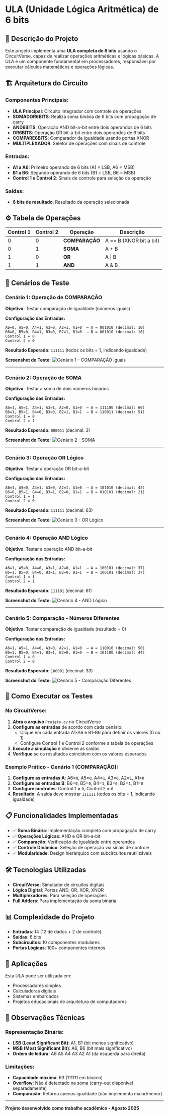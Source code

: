 # ULA (Unidade Lógica Aritmética) de 6 bits

## 📖 Descrição do Projeto

Este projeto implementa uma **ULA completa de 6 bits** usando o CircuitVerse, capaz de realizar operações aritméticas e lógicas básicas. A ULA é um componente fundamental em processadores, responsável por executar cálculos matemáticos e operações lógicas.

## 🏗️ Arquitetura do Circuito

### Componentes Principais:

- **ULA Principal**: Circuito integrador com controle de operações
- **SOMADOR6BITS**: Realiza soma binária de 6 bits com propagação de carry
- **AND6BITS**: Operação AND bit-a-bit entre dois operandos de 6 bits
- **OR6BITS**: Operação OR bit-a-bit entre dois operandos de 6 bits  
- **COMPARE6BITS**: Comparador de igualdade usando portas XNOR
- **MULTIPLEXADOR**: Seletor de operações com sinais de controle

### Entradas:
- **A1 a A6**: Primeiro operando de 6 bits (A1 = LSB, A6 = MSB)
- **B1 a B6**: Segundo operando de 6 bits (B1 = LSB, B6 = MSB)
- **Control 1 e Control 2**: Sinais de controle para seleção de operação

### Saídas:
- **6 bits de resultado**: Resultado da operação selecionada

## ⚙️ Tabela de Operações

| Control 1 | Control 2 | Operação | Descrição |
|-----------|-----------|----------|-----------|
| 0 | 0 | **COMPARAÇÃO** | A == B (XNOR bit a bit) |
| 0 | 1 | **SOMA** | A + B |
| 1 | 0 | **OR** | A \| B |
| 1 | 1 | **AND** | A & B |

## 🧪 Cenários de Teste

### **Cenário 1: Operação de COMPARAÇÃO**
**Objetivo**: Testar comparação de igualdade (números iguais)

**Configuração das Entradas:**
```
A6=0, A5=0, A4=1, A3=0, A2=1, A1=0  → A = 001010 (decimal: 10)
B6=0, B5=0, B4=1, B3=0, B2=1, B1=0  → B = 001010 (decimal: 10)
Control 1 = 0
Control 2 = 0
```
**Resultado Esperado**: `111111` (todos os bits = 1, indicando igualdade)

**Screenshot do Teste:**
![Cenário 1 - COMPARAÇÃO Iguais](https://imgur.com/a/kAqLY03)

---

### **Cenário 2: Operação de SOMA**
**Objetivo**: Testar a soma de dois números binários

**Configuração das Entradas:**
```
A6=1, A5=1, A4=1, A3=1, A2=0, A1=0  → A = 111100 (decimal: 60)
B6=1, B5=1, B4=0, B3=0, B2=1, B1=1  → B = 110011 (decimal: 51)
Control 1 = 0
Control 2 = 1
```
**Resultado Esperado**: `000011` (decimal: 3)

**Screenshot do Teste:**
![Cenário 2 - SOMA](https://imgur.com/a/UQ8pTAH)

---

### **Cenário 3: Operação OR Lógico**
**Objetivo**: Testar a operação OR bit-a-bit

**Configuração das Entradas:**
```
A6=1, A5=0, A4=1, A3=0, A2=1, A1=0  → A = 101010 (decimal: 42)
B6=0, B5=1, B4=0, B3=1, B2=0, B1=1  → B = 010101 (decimal: 21)
Control 1 = 1
Control 2 = 0
```
**Resultado Esperado**: `111111` (decimal: 63)

**Screenshot do Teste:**
![Cenário 3 - OR Lógico](https://imgur.com/a/dbvSFf0)

---

### **Cenário 4: Operação AND Lógico**
**Objetivo**: Testar a operação AND bit-a-bit

**Configuração das Entradas:**
```
A6=1, A5=0, A4=0, A3=1, A2=0, A1=1  → A = 100101 (decimal: 37)
B6=1, B5=0, B4=0, B3=1, B2=0, B1=1  → B = 100101 (decimal: 37)
Control 1 = 1
Control 2 = 1
```
**Resultado Esperado**: `111101` (decimal: 61)

**Screenshot do Teste:**
![Cenário 4 - AND Lógico](https://imgur.com/a/cSfFNwJ)

---

### **Cenário 5: Comparação - Números Diferentes**
**Objetivo**: Testar comparação de igualdade (resultado = 0)

**Configuração das Entradas:**
```
A6=1, A5=1, A4=0, A3=0, A2=1, A1=0  → A = 110010 (decimal: 50)
B6=1, B5=0, B4=1, B3=1, B2=0, B1=0  → B = 101100 (decimal: 44)
Control 1 = 0
Control 2 = 0
```
**Resultado Esperado**: `100001` (decimal: 33)

**Screenshot do Teste:**
![Cenário 5 - Comparação Diferentes](https://imgur.com/a/uxqui3a)

## 🚀 Como Executar os Testes

### No CircuitVerse:

1. **Abra o arquivo** `Projeto.cv` no CircuitVerse
2. **Configure as entradas** de acordo com cada cenário:
   - Clique em cada entrada A1-A6 e B1-B6 para definir os valores (0 ou 1)
   - Configure Control 1 e Control 2 conforme a tabela de operações
3. **Execute a simulação** e observe as saídas
4. **Verifique** se os resultados coincidem com os valores esperados

### Exemplo Prático - Cenário 1 (COMPARAÇÃO):

1. **Configure as entradas A**: A6=`0`, A5=`0`, A4=`1`, A3=`0`, A2=`1`, A1=`0`
2. **Configure as entradas B**: B6=`0`, B5=`0`, B4=`1`, B3=`0`, B2=`1`, B1=`0`
3. **Configure controles**: Control 1 = `0`, Control 2 = `0`
4. **Resultado**: A saída deve mostrar `111111` (todos os bits = 1, indicando igualdade)

## 📋 Funcionalidades Implementadas

- ✅ **Soma Binária**: Implementação completa com propagação de carry
- ✅ **Operações Lógicas**: AND e OR bit-a-bit
- ✅ **Comparação**: Verificação de igualdade entre operandos
- ✅ **Controle Dinâmico**: Seleção de operação via sinais de controle
- ✅ **Modularidade**: Design hierárquico com subcircuitos reutilizáveis

## 🛠️ Tecnologias Utilizadas

- **CircuitVerse**: Simulador de circuitos digitais
- **Lógica Digital**: Portas AND, OR, XOR, XNOR
- **Multiplexadores**: Para seleção de operações
- **Full Adders**: Para implementação da soma binária

## 📊 Complexidade do Projeto

- **Entradas**: 14 (12 de dados + 2 de controle)
- **Saídas**: 6 bits
- **Subcircuitos**: 10 componentes modulares
- **Portas Lógicas**: 100+ componentes internos

## 🎯 Aplicações

Esta ULA pode ser utilizada em:
- Processadores simples
- Calculadoras digitais  
- Sistemas embarcados
- Projetos educacionais de arquitetura de computadores

## 📝 Observações Técnicas

### Representação Binária:
- **LSB (Least Significant Bit)**: A1, B1 (bit menos significativo)
- **MSB (Most Significant Bit)**: A6, B6 (bit mais significativo)
- **Ordem de leitura**: A6 A5 A4 A3 A2 A1 (da esquerda para direita)

### Limitações:
- **Capacidade máxima**: 63 (111111 em binário)
- **Overflow**: Não é detectado na soma (carry-out disponível separadamente)
- **Comparação**: Retorna apenas igualdade (não implementa maior/menor)

---

**Projeto desenvolvido como trabalho acadêmico - Agosto 2025**
